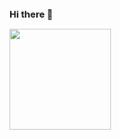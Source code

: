 ### Hi there 👋
<img height="180em" src="https://github-readme-stats.vercel.app/api?username=RafaTrash&show_icons=true&hide_border=true&&count_private=true&include_all_commits=true" />
